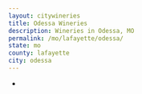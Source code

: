 ```yaml
---
layout: citywineries
title: Odessa Wineries
description: Wineries in Odessa, MO
permalink: /mo/lafayette/odessa/
state: mo
county: lafayette
city: odessa
---
```

-
